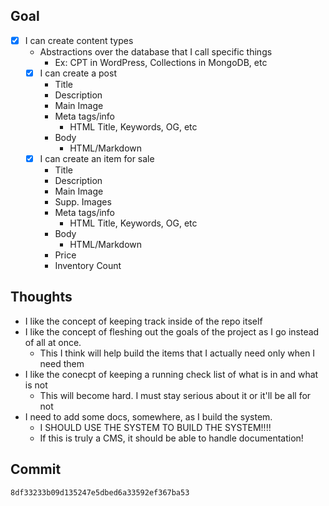 ## Goal

- [x] I can create content types
  - Abstractions over the database that I call specific things
    - Ex: CPT in WordPress, Collections in MongoDB, etc
  - [x] I can create a post
    - Title
    - Description
    - Main Image
    - Meta tags/info
      - HTML Title, Keywords, OG, etc
    - Body
      - HTML/Markdown
  - [x] I can create an item for sale
    - Title
    - Description
    - Main Image
    - Supp. Images
    - Meta tags/info
      - HTML Title, Keywords, OG, etc
    - Body
      - HTML/Markdown
    - Price
    - Inventory Count

## Thoughts

- I like the concept of keeping track inside of the repo itself
- I like the concept of fleshing out the goals of the project as I go instead
of all at once.
  - This I think will help build the items that I actually need only when I need them
- I like the conecpt of keeping a running check list of what is in and what is not
  - This will become hard. I must stay serious about it or it'll be all for not
- I need to add some docs, somewhere, as I build the system. 
  - I SHOULD USE THE SYSTEM TO BUILD THE SYSTEM!!!!
  - If this is truly a CMS, it should be able to handle documentation!

## Commit

`8df33233b09d135247e5dbed6a33592ef367ba53`